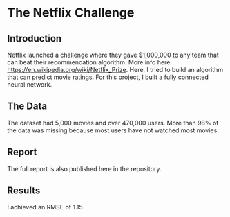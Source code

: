 # The Netflix Challenge

## Introduction
Netflix launched a challenge where they gave $1,000,000 to any team that can beat their recommendation algorithm. More info here: https://en.wikipedia.org/wiki/Netflix_Prize.
Here, I tried to build an algorithm that can predict movie ratings. For this project, I built a fully connected neural network.

## The Data
The dataset had 5,000 movies and over 470,000 users. More than 98% of the data was missing because most users have not watched most movies. 

## Report
The full report is also published here in the repository. 

## Results
I achieved an RMSE of 1.15
